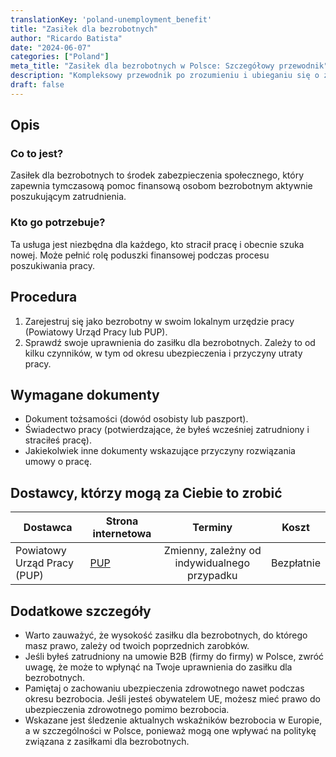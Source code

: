 ```yaml
---
translationKey: 'poland-unemployment_benefit'
title: "Zasiłek dla bezrobotnych"
author: "Ricardo Batista"
date: "2024-06-07"
categories: ["Poland"]
meta_title: "Zasiłek dla bezrobotnych w Polsce: Szczegółowy przewodnik"
description: "Kompleksowy przewodnik po zrozumieniu i ubieganiu się o zasiłek dla bezrobotnych w Polsce."
draft: false
---
```


## Opis
### Co to jest?
Zasiłek dla bezrobotnych to środek zabezpieczenia społecznego, który zapewnia tymczasową pomoc finansową osobom bezrobotnym aktywnie poszukującym zatrudnienia.

### Kto go potrzebuje?
Ta usługa jest niezbędna dla każdego, kto stracił pracę i obecnie szuka nowej. Może pełnić rolę poduszki finansowej podczas procesu poszukiwania pracy.

## Procedura

1. Zarejestruj się jako bezrobotny w swoim lokalnym urzędzie pracy (Powiatowy Urząd Pracy lub PUP).
2. Sprawdź swoje uprawnienia do zasiłku dla bezrobotnych. Zależy to od kilku czynników, w tym od okresu ubezpieczenia i przyczyny utraty pracy.

## Wymagane dokumenty

- Dokument tożsamości (dowód osobisty lub paszport).
- Świadectwo pracy (potwierdzające, że byłeś wcześniej zatrudniony i straciłeś pracę).
- Jakiekolwiek inne dokumenty wskazujące przyczyny rozwiązania umowy o pracę.

## Dostawcy, którzy mogą za Ciebie to zrobić

| Dostawca        |     Strona internetowa     |     Terminy    |       Koszt      |
| --------------- | --------------- |  :-------------: | :-------------: |
| Powiatowy Urząd Pracy (PUP) | [PUP](https://www.pup.gov.pl/) | Zmienny, zależny od indywidualnego przypadku | Bezpłatnie |

## Dodatkowe szczegóły
- Warto zauważyć, że wysokość zasiłku dla bezrobotnych, do którego masz prawo, zależy od twoich poprzednich zarobków.
- Jeśli byłeś zatrudniony na umowie B2B (firmy do firmy) w Polsce, zwróć uwagę, że może to wpłynąć na Twoje uprawnienia do zasiłku dla bezrobotnych.
- Pamiętaj o zachowaniu ubezpieczenia zdrowotnego nawet podczas okresu bezrobocia. Jeśli jesteś obywatelem UE, możesz mieć prawo do ubezpieczenia zdrowotnego pomimo bezrobocia.
- Wskazane jest śledzenie aktualnych wskaźników bezrobocia w Europie, a w szczególności w Polsce, ponieważ mogą one wpływać na politykę związana z zasiłkami dla bezrobotnych.
